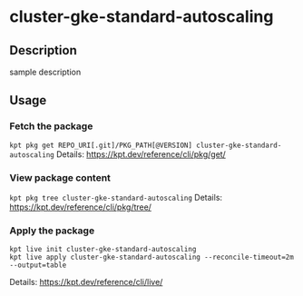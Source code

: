 # cluster-gke-standard-autoscaling

## Description
sample description

## Usage

### Fetch the package
`kpt pkg get REPO_URI[.git]/PKG_PATH[@VERSION] cluster-gke-standard-autoscaling`
Details: https://kpt.dev/reference/cli/pkg/get/

### View package content
`kpt pkg tree cluster-gke-standard-autoscaling`
Details: https://kpt.dev/reference/cli/pkg/tree/

### Apply the package
```
kpt live init cluster-gke-standard-autoscaling
kpt live apply cluster-gke-standard-autoscaling --reconcile-timeout=2m --output=table
```
Details: https://kpt.dev/reference/cli/live/
